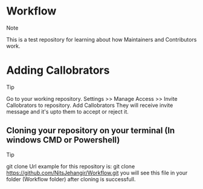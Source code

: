 # Workflow
<!-- [!TIP] [!IMPORTANT] [!WARNING] [!CAUTION]-->
> [!NOTE]
> This is a test repository for learning about how Maintainers and Contributors work.
# Adding Callobrators
> [!TIP]
> Go to your working repository.
> Settings >> Manage Access >> Invite Callobrators to repository.
> Add Callobrators
> They will receive invite message and it's upto them to accept or reject it.

## Cloning your repository on your terminal (In windows CMD or Powershell)
> [!TIP]
> git clone Url 
> example for this repository is: git clone https://github.com/NitsJehangir/Workflow.git
> you will see this file in your folder (Workflow folder) after cloning is successfull.

